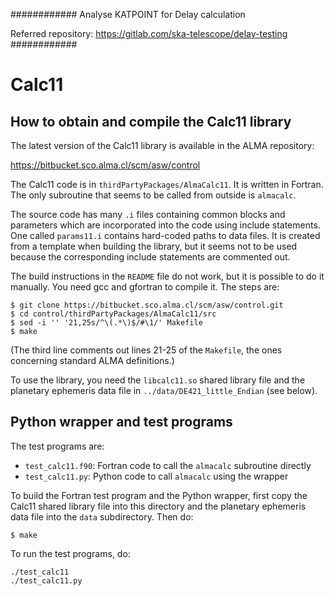 ############
Analyse KATPOINT for Delay calculation

Referred repository: <https://gitlab.com/ska-telescope/delay-testing>
############
# Calc11

## How to obtain and compile the Calc11 library

The latest version of the Calc11 library is available in the ALMA
repository:

<https://bitbucket.sco.alma.cl/scm/asw/control>

The Calc11 code is in `thirdPartyPackages/AlmaCalc11`. It is written
in Fortran. The only subroutine that seems to be called from outside
is `almacalc`.

The source code has many `.i` files containing common blocks and
parameters which are incorporated into the code using include
statements. One called `params11.i` contains hard-coded paths to data
files. It is created from a template when building the library, but it
seems not to be used because the corresponding include statements are
commented out.

The build instructions in the `README` file do not work, but it is
possible to do it manually. You need gcc and gfortran to compile it.
The steps are:
```
$ git clone https://bitbucket.sco.alma.cl/scm/asw/control.git
$ cd control/thirdPartyPackages/AlmaCalc11/src
$ sed -i '' '21,25s/^\(.*\)$/#\1/' Makefile
$ make
```
(The third line comments out lines 21-25 of the `Makefile`, the ones
concerning standard ALMA definitions.)

To use the library, you need the `libcalc11.so` shared library file
and the planetary ephemeris data file in `../data/DE421_little_Endian`
(see below).

## Python wrapper and test programs

The test programs are:
* `test_calc11.f90`: Fortran code to call the `almacalc` subroutine
  directly
* `test_calc11.py`: Python code to call `almacalc` using the wrapper

To build the Fortran test program and the Python wrapper, first copy
the Calc11 shared library file into this directory and the planetary
ephemeris data file into the `data` subdirectory. Then do:
```
$ make
```

To run the test programs, do:
```
./test_calc11
./test_calc11.py
```
